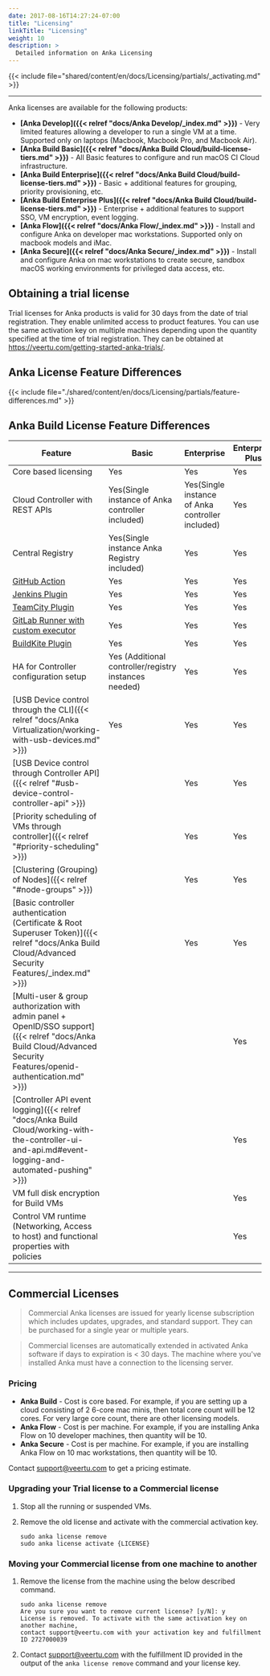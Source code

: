 ```yaml
---
date: 2017-08-16T14:27:24-07:00
title: "Licensing"
linkTitle: "Licensing"
weight: 10
description: >
  Detailed information on Anka Licensing
---
```


{{< include file="shared/content/en/docs/Licensing/partials/_activating.md" >}}

---

Anka licenses are available for the following products:

+ **[Anka Develop]({{< relref "docs/Anka Develop/_index.md" >}})** - Very limited features allowing a developer to run a single VM at a time. Supported only on laptops (Macbook, Macbook Pro, and Macbook Air).
+ **[Anka Build Basic]({{< relref "docs/Anka Build Cloud/build-license-tiers.md" >}})** - All Basic features to configure and run macOS CI Cloud infrastructure.
+ **[Anka Build Enterprise]({{< relref "docs/Anka Build Cloud/build-license-tiers.md" >}})** - Basic + additional features for grouping, priority provisioning, etc.
+ **[Anka Build Enterprise Plus]({{< relref "docs/Anka Build Cloud/build-license-tiers.md" >}})** - Enterprise + additional features to support SSO, VM encryption, event logging.
+ **[Anka Flow]({{< relref "docs/Anka Flow/_index.md" >}})** - Install and configure Anka on developer mac workstations. Supported only on macbook models and iMac.
+ **[Anka Secure]({{< relref "docs/Anka Secure/_index.md" >}})** - Install and configure Anka on mac workstations to create secure, sandbox macOS working environments for privileged data access, etc.

## Obtaining a trial license

Trial licenses for Anka products is valid for 30 days from the date of trial registration. They enable unlimited access to product features. You can use the same activation key on multiple machines depending upon the quantity specified at the time of trial registration. They can be obtained at https://veertu.com/getting-started-anka-trials/.

## Anka License Feature Differences

{{< include file="./shared/content/en/docs/Licensing/partials/feature-differences.md" >}}

## Anka Build License Feature Differences

**Feature** | **Basic** | **Enterprise** | **Enterprise Plus**
--- | --- | --- |  ---
Core based licensing | Yes | Yes | Yes
Cloud Controller with REST APIs | Yes(Single instance of Anka controller included) | Yes(Single instance of Anka controller included) | Yes
Central Registry | Yes(Single instance Anka Registry included) | Yes | Yes
[GitHub Action](https://github.com/marketplace/actions/anka-vm-github-action) | Yes | Yes | Yes
[Jenkins Plugin](https://plugins.jenkins.io/anka-build/) | Yes | Yes | Yes
[TeamCity Plugin](https://plugins.jetbrains.com/plugin/10733-anka-build-cloud) | Yes | Yes | Yes
[GitLab Runner with custom executor](https://github.com/veertuinc/gitlab-runner) | Yes | Yes | Yes
[BuildKite Plugin](https://github.com/veertuinc/anka-buildkite-plugin) | Yes | Yes | Yes
HA for Controller configuration setup | Yes (Additional controller/registry instances needed) | Yes | Yes
[USB Device control through the CLI]({{< relref "docs/Anka Virtualization/working-with-usb-devices.md" >}}) |  Yes  | Yes | Yes
[USB Device control through Controller API]({{< relref "#usb-device-control-controller-api" >}}) |    | Yes | Yes
[Priority scheduling of VMs through controller]({{< relref "#priority-scheduling" >}}) |    | Yes | Yes
[Clustering (Grouping) of Nodes]({{< relref "#node-groups" >}}) |    | Yes | Yes 
[Basic controller authentication (Certificate & Root Superuser Token)]({{< relref "docs/Anka Build Cloud/Advanced Security Features/_index.md" >}}) |    | Yes | Yes
[Multi-user & group authorization with admin panel + OpenID/SSO support]({{< relref "docs/Anka Build Cloud/Advanced Security Features/openid-authentication.md" >}}) |    |    | Yes
[Controller API event logging]({{< relref "docs/Anka Build Cloud/working-with-the-controller-ui-and-api.md#event-logging-and-automated-pushing" >}}) |    |    | Yes
VM full disk encryption for Build VMs |    |    | Yes
Control VM runtime (Networking, Access to host) and functional properties with policies |    |    | Yes

---

## Commercial Licenses

> Commercial Anka licenses are issued for yearly license subscription which includes updates, upgrades, and standard support. They can be purchased for a single year or multiple years.

> Commercial licenses are automatically extended in activated Anka software if days to expiration is < 30 days. The machine where you've installed Anka must have a connection to the licensing server.

### Pricing

+ **Anka Build** - Cost is core based. For example, if you are setting up a cloud consisting of 2 6-core mac minis, then total core count will be 12 cores. For very large core count, there are other licensing models.
+ **Anka Flow** - Cost is per machine. For example, if you are installing Anka Flow on 10 developer machines, then quantity will be 10.
+ **Anka Secure** - Cost is per machine. For example, if you are installing Anka Flow on 10 mac workstations, then quantity will be 10.

Contact [support@veertu.com](mailto:support@veertu.com) to get a pricing estimate.  

### Upgrading your Trial license to a Commercial license

1. Stop all the running or suspended VMs. 
2. Remove the old license and activate with the commercial activation key.

    ```shell
    sudo anka license remove
    sudo anka license activate {LICENSE}
    ```

### Moving your Commercial license from one machine to another

1. Remove the license from the machine using the below described command.

    ```shell
    sudo anka license remove
    Are you sure you want to remove current license? [y/N]: y
    License is removed. To activate with the same activation key on another machine,
    contact support@veertu.com with your activation key and fulfillment ID 2727000039
    ```

2. Contact [support@veertu.com](mailto:support@veertu.com) with the fulfillment ID provided in the output of the `anka license remove` command and your license key.




